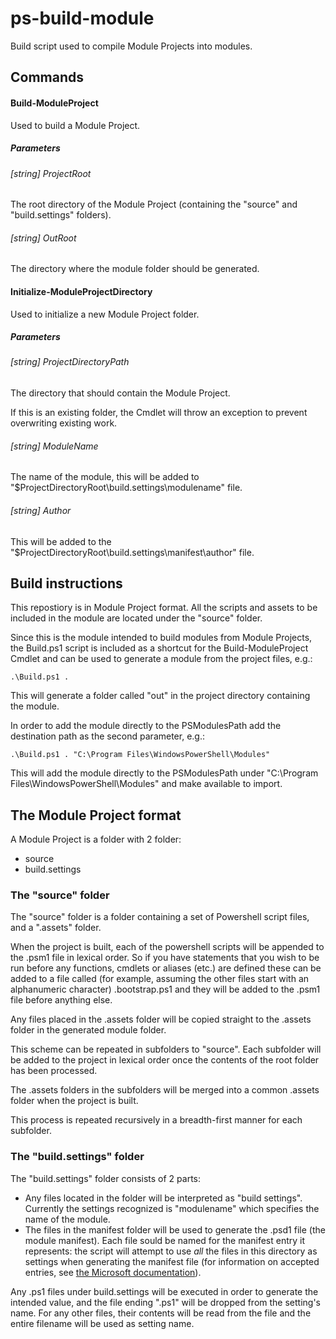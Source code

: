 # ps-build-module
Build script used to compile Module Projects into modules.

## Commands
#### Build-ModuleProject
Used to build a Module Project.

##### Parameters

###### [string] ProjectRoot
The root directory of the Module Project (containing the "source" and "build.settings" folders).

###### [string] OutRoot
The directory where the module folder should be generated. 

#### Initialize-ModuleProjectDirectory
Used to initialize a new Module Project folder.

##### Parameters

###### [string] ProjectDirectoryPath
The directory that should contain the Module Project.

If this is an existing folder, the Cmdlet will throw an exception to prevent overwriting existing work.

###### [string] ModuleName
The name of the module, this will be added to "$ProjectDirectoryRoot\build.settings\modulename" file.


###### [string] Author
This will be added to the "$ProjectDirectoryRoot\build.settings\manifest\author" file.


## Build instructions
This repostiory is in Module Project format. All the scripts and assets to be included in the module are located under the "source" folder.

Since this is the module intended to build modules from Module Projects, the Build.ps1 script is included as a shortcut for the Build-ModuleProject Cmdlet and can be used to generate a module from the project files, e.g.:

`.\Build.ps1 .`

This will generate a folder called "out" in the project directory containing the module.

In order to add the module directly to the PSModulesPath add the destination path as the second parameter, e.g.:

`.\Build.ps1 . "C:\Program Files\WindowsPowerShell\Modules"`

This will add the module directly to the PSModulesPath under "C:\Program Files\WindowsPowerShell\Modules" and make available to import.

## The Module Project format

A Module Project is a folder with 2 folder:
* source
* build.settings

### The "source" folder
The "source" folder is a folder containing a set of Powershell script files, and a ".assets" folder.

When the project is built, each of the powershell scripts will be appended to the .psm1 file in lexical order. So if you have statements that you wish to be run before any functions, cmdlets or aliases (etc.) are defined these can be added to a file called (for example, assuming the other files start with an alphanumeric character) .bootstrap.ps1 and they will be added to the .psm1 file before anything else.

Any files placed in the .assets folder will be copied straight to the .assets folder in the generated module folder.

This scheme can be repeated in subfolders to "source". Each subfolder will be added to the project in lexical order once the contents of the root folder has been processed.

The .assets folders in the subfolders will be merged into a common .assets folder when the project is built.

This process is repeated recursively in a breadth-first manner for each subfolder.

### The "build.settings" folder
The "build.settings" folder consists of 2 parts:
* Any files located in the folder will be interpreted as "build settings". Currently the settings recognized is "modulename" which specifies the name of the module.
* The files in the manifest folder will be used to generate the .psd1 file (the module manifest). Each file sould be named for the manifest entry it represents: the script will attempt to use *all* the files in this directory as settings when generating the manifest file (for information on accepted entries, see [the Microsoft documentation](https://docs.microsoft.com/sv-se/powershell/scripting/developer/module/how-to-write-a-powershell-module-manifest?view=powershell-7)).

Any .ps1 files under build.settings will be executed in order to generate the intended value, and the file ending ".ps1" will be dropped from the setting's name. For any other files, their contents will be read from the file and the entire filename will be used as setting name.
